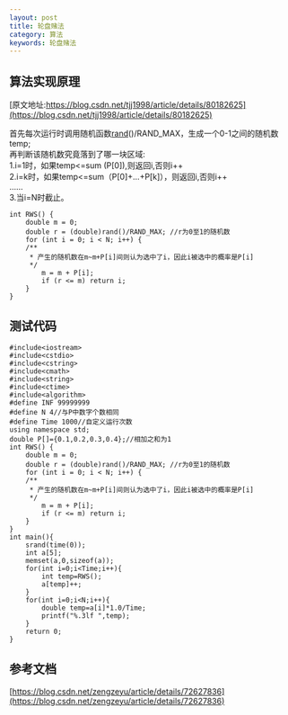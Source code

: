 ```yaml
---
layout: post
title: 轮盘赌法
category: 算法
keywords: 轮盘赌法
---
```


## 算法实现原理
[原文地址:https://blog.csdn.net/tjj1998/article/details/80182625](https://blog.csdn.net/tjj1998/article/details/80182625)

首先每次运行时调用随机函数[rand](https://www.baidu.com/s?wd=rand&tn=24004469_oem_dg&rsv_dl=gh_pl_sl_csd)()/RAND_MAX，生成一个0-1之间的随机数temp;   
再判断该随机数究竟落到了哪一块区域:   
1.i=1时，如果temp<=sum (P[0]),则返回i,否则i++   
2.i=k时，如果temp<=sum（P[0]+…+P[k]），则返回i,否则i++   
……   
3.当i=N时截止。

```hljs
int RWS() {
    double m = 0;
    double r = (double)rand()/RAND_MAX; //r为0至1的随机数
    for (int i = 0; i < N; i++) {
    /**
     * 产生的随机数在m~m+P[i]间则认为选中了i，因此i被选中的概率是P[i]
     */
        m = m + P[i];
        if (r <= m) return i;
    }
}
```


## 测试代码

```hljs
#include<iostream>
#include<cstdio>
#include<cstring>
#include<cmath>
#include<string>
#include<ctime>
#include<algorithm>
#define INF 99999999
#define N 4//与P中数字个数相同 
#define Time 1000//自定义运行次数 
using namespace std;
double P[]={0.1,0.2,0.3,0.4};//相加之和为1 
int RWS() {
    double m = 0;
    double r = (double)rand()/RAND_MAX; //r为0至1的随机数
    for (int i = 0; i < N; i++) {
    /**
     * 产生的随机数在m~m+P[i]间则认为选中了i，因此i被选中的概率是P[i]
     */
        m = m + P[i];
        if (r <= m) return i;
    }
}
int main(){
    srand(time(0));
    int a[5];
    memset(a,0,sizeof(a));
    for(int i=0;i<Time;i++){
        int temp=RWS();
        a[temp]++;
    } 
    for(int i=0;i<N;i++){
        double temp=a[i]*1.0/Time;
        printf("%.3lf ",temp);
    } 
    return 0;
}
```

## 参考文档
[https://blog.csdn.net/zengzeyu/article/details/72627836](https://blog.csdn.net/zengzeyu/article/details/72627836)